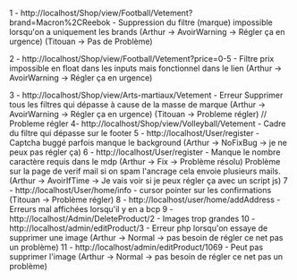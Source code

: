 1 - http://localhost/Shop/view/Football/Vetement?brand=Macron%2CReebok - Suppression du filtre (marque) impossible lorsqu'on a uniquement les brands (Arthur -> AvoirWarning -> Régler ça en urgence) (Titouan -> Pas de Problème)


2 - http://localhost/Shop/view/Football/Vetement?price=0-5 - Filtre prix impossible en float dans les inputs mais fonctionnel dans le lien (Arthur -> AvoirWarning -> Régler ça en urgence)

3 - http://localhost/Shop/view/Arts-martiaux/Vetement - Erreur Supprimer tous les filtres qui dépasse à cause de la masse de marque (Arthur -> AvoirWarning -> Régler ça en urgence) (Titouan -> Probleme régler)
// Probleme régler
4- http://localhost/Shop/view/Volleyball/Vetement - Cadre du filtre qui dépasse sur le footer
5 - http://localhost/User/register - Captcha buggé parfois manque le background  (Arthur -> NoFixBug -> je ne peux pas régler ça)
6 - http://localhost/User/register - Manque le nombre caractère requis dans le mdp (Arthur -> Fix -> Problème résolu)
Problème sur la page de verif mail si on spam l'ancrage cela envoie plusieurs mails. (Arthur -> AvoirIfTime -> Je vais voir si je peux régler ça avec un script js)
7 - http://localhost/User/home/info - cursor pointer sur les confirmations (Titouan -> Problème régler)
8 - http://localhost/user/home/addAddress - Erreurs mal affichées lorsqu'il y en a bcp
9 - http://localhost/Admin/DeleteProduct/2 - Images trop grandes
10 - http://localhost/admin/editProduct/3 - Erreur php lorsqu'on essaye de supprimer une image (Arthur -> Normal -> pas besoin de régler ce net pas un problème)
11 - http://localhost/admin/editProduct/1069 - Peut pas supprimer l'image (Arthur -> Normal -> pas besoin de régler ce net pas un problème)